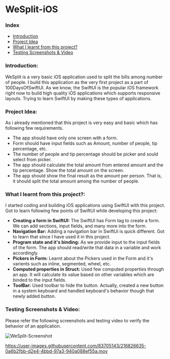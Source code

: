 # WeSplit-iOS

### Index
* [Introduction](#intro)
* [Project Idea](#projIdea)
* [What I learnt from this project?](#outcome)
* [Testing Screenshots & Video](#testing)


<a id=intro>

### Introduction:
WeSplit is a very basic iOS application used to split the bills among number of people. I build this application as the very first project
as a part of 100DaysOfSwiftUI. As we know, the SwiftUI is the popular iOS framework right now to build high quality iOS applications which supports responsive layouts.
Trying to learn SwiftUI by making these types of applications.


<a id=projIdea>

### Project Idea:
As i already mentioned that this project is very easy and basic which has following few requirements.
- The app should have only one screen with a form.
- Form should have input fields such as Amount, number of people, tip percentage, etc.
- The number of people and tip percentage should be picker and sould select from picker.
- The app should calculate the total amount from entered amount and the tip percentage. Show the total amount on the screen.
- The app should show the final result as the amount per person. That is, it should split the total amount among the number of people.

<a id=outcome>

### What I learnt from this project?:
I started coding and building iOS applications using SwiftUI with this project. Got to learn following few points of SwiftUI while developing this project:
- **Creating a form in SwiftUI:** The SwiftUI has Form tag to create a form. We can add sections, input fields, and many more into the form.
- **Navigation Bar:** Adding a navigation bar in SwiftUi is quick different. Got to learn that since I have used it in this project.
- **Program state and it's binding:** As we provide input to the input fields of the form. The app should read/write that data in a variable and work accordingly.
- **Pickers in Form:** Learnt about the Pickers used in the Form and it's varients such as inline, segmented, wheel, etc.
- **Computed properties in Struct:** Used few computed properties through an app. It will calculate its value based on other variables which are binded to the input fields.
- **ToolBar:** Used toolbar to hide the button. Actually, created a new button in a system keyboard and handled keyboard's behavior though that newly added button.

<a id=testing>

### Testing Screenshots & Video:
Please refer the following screenshots and testing video to verify the behavior of an application. <br />

![WeSplit-Screenshot](https://user-images.githubusercontent.com/83705143/216826625-fbedbc5f-77a0-4615-827d-503602b77123.png)

https://user-images.githubusercontent.com/83705143/216826635-0a6b2fbb-d2e4-4bbd-97a3-940a088ef55a.mov
